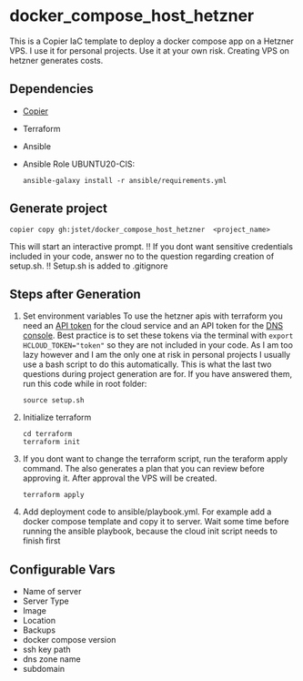 # docker_compose_host_hetzner
This is a Copier IaC template to deploy a docker compose app on a Hetzner VPS. I use it for personal projects. Use it at your own risk. Creating VPS on hetzner generates costs.

## Dependencies
- [Copier](https://copier.readthedocs.io/en/latest/)
- Terraform
- Ansible
- Ansible Role UBUNTU20-CIS:

    ```
    ansible-galaxy install -r ansible/requirements.yml
    ```

## Generate project
```
copier copy gh:jstet/docker_compose_host_hetzner  <project_name>
```
This will start an interactive prompt.
!! If you dont want sensitive credentials included in your code, answer no to the question regarding creation of setup.sh. !! Setup.sh is added to .gitignore 


## Steps after Generation

1. Set environment variables
To use the hetzner apis with terraform you need an [API token](https://docs.hetzner.com/cloud/api/getting-started/generating-api-token/) for the cloud service and an API token for the [DNS console](https://docs.hetzner.com/de/dns-console/dns/general/api-access-token/). Best practice is to set these tokens via the terminal with `export HCLOUD_TOKEN="token"` so they are not included in your code. As I am too lazy however and I am the only one at risk in personal projects I usually use a bash script to do this automatically. This is what the last two questions during project generation are for. If you have answered them, run this code while in root folder:
    ```
    source setup.sh
    ```

2. Initialize terraform
    ```
    cd terraform
    terraform init
    ```
3. If you dont want to change the terraform script, run the teraform apply command. The also generates a plan that you can review before approving it. After approval the VPS will be created.
    ```
    terraform apply
    ```
4. Add deployment code to ansible/playbook.yml. For example add a docker compose template and copy it to server. Wait some time before running the ansible playbook, because the cloud init script needs to finish first

## Configurable Vars
- Name of server
- Server Type
- Image
- Location
- Backups
- docker compose version
- ssh key path
- dns zone name
- subdomain 
